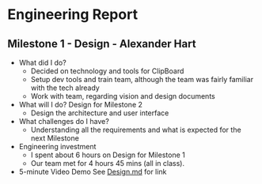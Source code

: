 # Engineering Report

## Milestone 1 - Design - Alexander Hart

* What did I do?
    * Decided on technology and tools for ClipBoard
    * Setup dev tools and train team, although the team was fairly familiar with the tech already
    * Work with team, regarding vision and design documents 
* What will I do?  Design for Milestone 2
    * Design the architecture and user interface
* What challenges do I have?
    * Understanding all the requirements and what is expected for the next Milestone
* Engineering investment
    * I spent about 6 hours on Design for Milestone 1
    * Our team met for 4 hours 45 mins (all in class).
* 5-minute Video Demo
	See [Design.md](Design.md) for link
